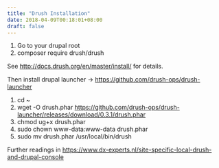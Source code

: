 ```yaml
---
title: "Drush Installation"
date: 2018-04-09T00:18:01+08:00
draft: false
---
```

1. Go to your drupal root
2. composer require drush/drush

See http://docs.drush.org/en/master/install/ for details.

Then install drupal launcher -> https://github.com/drush-ops/drush-launcher
1. cd ~
2. wget -O drush.phar https://github.com/drush-ops/drush-launcher/releases/download/0.3.1/drush.phar
3. chmod ug+x drush.phar
4. sudo chown www-data:www-data drush.phar
5. sudo mv drush.phar /usr/local/bin/drush
 
Further readings in https://www.dx-experts.nl/site-specific-local-drush-and-drupal-console
